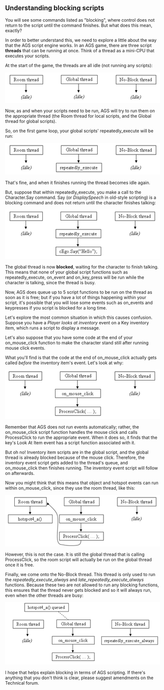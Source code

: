 Understanding blocking scripts
------------------------------

You will see some commands listed as "blocking", where control does not
return to the script until the command finishes. But what does this
mean, exactly?

In order to better understand this, we need to explore a little about
the way that the AGS script engine works. In an AGS game, there are
three script **threads** that can be running at once. Think of a thread
as a mini-CPU that executes your scripts.

At the start of the game, the threads are all idle (not running any
scripts):

![](images/threads1.gif)

Now, as and when your scripts need to be run, AGS will try to run them
on the appropriate thread (the Room thread for local scripts, and the
Global thread for global scripts).

So, on the first game loop, your global scripts' repeatedly_execute
will be run:

![](images/threads2.gif)

That's fine, and when it finishes running the thread becomes idle again.

But, suppose that within repeatedly_execute, you make a call to the
Character.Say command. Say (or *DisplaySpeech* in old-style scripting)
is a blocking command and does not return until the character finishes
talking:

![](images/threads3.gif)

The global thread is now **blocked**, waiting for the character to
finish talking. This means that none of your global script functions
such as repeatedly_execute, on_event and on_key_press will be run
while the character is talking, since the thread is busy.

Now, AGS does queue up to 5 script functions to be run on the thread as
soon as it is free; but if you have a lot of things happening within
your script, it's possible that you will lose some events such as
on_events and keypresses if you script is blocked for a long time.

Let's explore the most common situation in which this causes confusion.
Suppose you have a *Player looks at inventory* event on a Key inventory
item, which runs a script to display a message.

Let's also suppose that you have some code at the end of your
on_mouse_click function to make the character stand still after
running mouse click events.

What you'll find is that the code at the end of on_mouse_click
actually gets called *before* the inventory item's event. Let's look at
why:

![](images/threads4.gif)

Remember that AGS does not run events automatically; rather, the
on_mouse_click script function handles the mouse click and calls
ProcessClick to run the appropriate event. When it does so, it finds
that the key's Look At Item event has a script function associated with
it.

But oh no! Inventory item scripts are in the global script, and the
global thread is already blocked because of the mouse click. Therefore,
the inventory event script gets added to the thread's queue, and
on_mouse_click then finishes running. The inventory event script will
follow on afterwards.

Now you might think that this means that object and hotspot events can
run within on_mouse_click, since they use the room thread, like this:

![](images/threads5.gif)

However, this is not the case. It is still the global thread that is
calling ProcessClick, so the room script will actually be run on the
global thread once it is free.

Finally, we come onto the No-Block thread. This thread is only used to
run the *repeatedly_execute_always* and
*late_repeatedly_execute_always* functions. Because these two are not
allowed to run any blocking functions, this ensures that the thread
never gets blocked and so it will always run, even when the other
threads are busy:

![](images/threads6.gif)

I hope that helps explain blocking in terms of AGS scripting. If there's
anything that you don't think is clear, please suggest amendments on the
Technical forum.
